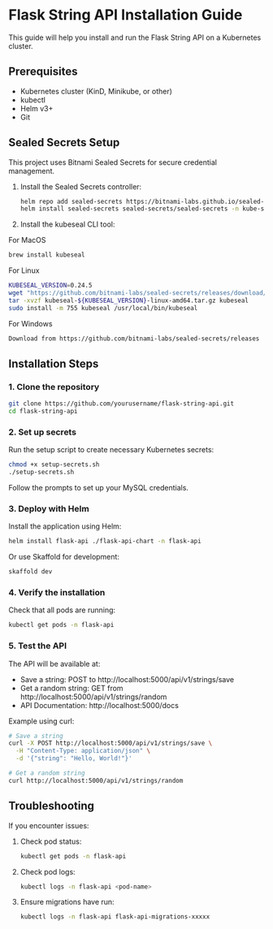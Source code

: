 # Flask String API Installation Guide

This guide will help you install and run the Flask String API on a Kubernetes
cluster.

## Prerequisites

- Kubernetes cluster (KinD, Minikube, or other)
- kubectl
- Helm v3+
- Git

## Sealed Secrets Setup

This project uses Bitnami Sealed Secrets for secure credential management.

1. Install the Sealed Secrets controller:
   ```bash
   helm repo add sealed-secrets https://bitnami-labs.github.io/sealed-secrets
   helm install sealed-secrets sealed-secrets/sealed-secrets -n kube-system

2. Install the kubeseal CLI tool:

For MacOS
```bash
brew install kubeseal
```

For Linux
```bash
KUBESEAL_VERSION=0.24.5
wget "https://github.com/bitnami-labs/sealed-secrets/releases/download/v${KUBESEAL_VERSION}/kubeseal-${KUBESEAL_VERSION}-linux-amd64.tar.gz"
tar -xvzf kubeseal-${KUBESEAL_VERSION}-linux-amd64.tar.gz kubeseal
sudo install -m 755 kubeseal /usr/local/bin/kubeseal
```

For Windows
```bash
Download from https://github.com/bitnami-labs/sealed-secrets/releases
```

## Installation Steps

### 1. Clone the repository

```bash
git clone https://github.com/yourusername/flask-string-api.git
cd flask-string-api
```

### 2. Set up secrets

Run the setup script to create necessary Kubernetes secrets:

```bash
chmod +x setup-secrets.sh
./setup-secrets.sh
```

Follow the prompts to set up your MySQL credentials.

### 3. Deploy with Helm

Install the application using Helm:

```bash
helm install flask-api ./flask-api-chart -n flask-api
```

Or use Skaffold for development:

```bash
skaffold dev
```

### 4. Verify the installation

Check that all pods are running:

```bash
kubectl get pods -n flask-api
```

### 5. Test the API

The API will be available at:

- Save a string: POST to http://localhost:5000/api/v1/strings/save
- Get a random string: GET from http://localhost:5000/api/v1/strings/random
- API Documentation: http://localhost:5000/docs

Example using curl:

```bash
# Save a string
curl -X POST http://localhost:5000/api/v1/strings/save \
  -H "Content-Type: application/json" \
  -d '{"string": "Hello, World!"}'

# Get a random string
curl http://localhost:5000/api/v1/strings/random
```

## Troubleshooting

If you encounter issues:

1. Check pod status:
   ```bash
   kubectl get pods -n flask-api
   ```

2. Check pod logs:
   ```bash
   kubectl logs -n flask-api <pod-name>
   ```

3. Ensure migrations have run:
   ```bash
   kubectl logs -n flask-api flask-api-migrations-xxxxx
   ```
